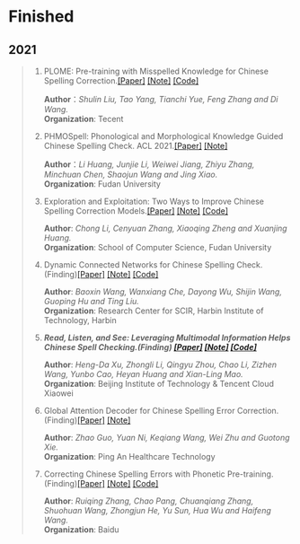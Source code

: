 # Finished
## 2021
>1. PLOME: Pre-training with Misspelled Knowledge for Chinese Spelling Correction.[[Paper]](https://aclanthology.org/2021.acl-long.233.pdf) [[Note]]() [[Code]](https://github.com/liushulinle/PLOME)
>
>    **Author**：*Shulin Liu, Tao Yang, Tianchi Yue, Feng Zhang and Di Wang.*  
>    **Organization**: Tecent
>2. PHMOSpell: Phonological and Morphological Knowledge Guided Chinese Spelling Check. ACL 2021.[[Paper]](https://aclanthology.org/2021.acl-long.464.pdf) [[Note]]()
>
>    **Author**：*Li Huang, Junjie Li, Weiwei Jiang, Zhiyu Zhang, Minchuan Chen, Shaojun Wang and Jing Xiao.*  
>    **Organization**: Fudan University
>3. Exploration and Exploitation: Two Ways to Improve Chinese Spelling Correction Models.[[Paper]](https://arxiv.org/pdf/2105.14813.pdf) [[Note]]() [[Code]](https://github.com/FDChongli/TwoWaysToImproveCSC)
>
>    **Author**: *Chong Li, Cenyuan Zhang, Xiaoqing Zheng and Xuanjing Huang.*  
>    **Organization**: School of Computer Science, Fudan University
>4. Dynamic Connected Networks for Chinese Spelling Check. (Finding)[[Paper]](https://aclanthology.org/2021.findings-acl.216.pdf) [[Note]]() [[Code]](https://github.com/destwang/DCN)
>
>    **Author**: *Baoxin Wang, Wanxiang Che, Dayong Wu, Shijin Wang, Guoping Hu and Ting Liu.*  
>    **Organization**: Research Center for SCIR, Harbin Institute of Technology, Harbin
>5. ***Read, Listen, and See: Leveraging Multimodal Information Helps Chinese Spell Checking.(Finding) [[Paper]](https://arxiv.org/pdf/2105.12306.pdf) [[Note]]() [[Code]](https://github.com/DaDaMrX/ReaLiSe)***
>
>    **Author**: *Heng-Da Xu, Zhongli Li, Qingyu Zhou, Chao Li, Zizhen Wang, Yunbo Cao, Heyan Huang and Xian-Ling Mao.*  
>    **Organization**: Beijing Institute of Technology & Tencent Cloud Xiaowei
>6. Global Attention Decoder for Chinese Spelling Error Correction.(Finding)[[Paper]](https://aclanthology.org/2021.findings-acl.122.pdf) [[Note]]()
>
>    **Author**: *Zhao Guo, Yuan Ni, Keqiang Wang, Wei Zhu and Guotong Xie.*  
>    **Organization**: Ping An Healthcare Technology
>7. Correcting Chinese Spelling Errors with Phonetic Pre-training.(Finding)[[Paper]](https://aclanthology.org/2021.findings-acl.198.pdf) [[Note]]() [[Code]]()
>
>    **Author**: *Ruiqing Zhang, Chao Pang, Chuanqiang Zhang, Shuohuan Wang, Zhongjun He, Yu Sun, Hua Wu and Haifeng Wang.*  
>    **Organization**: Baidu
